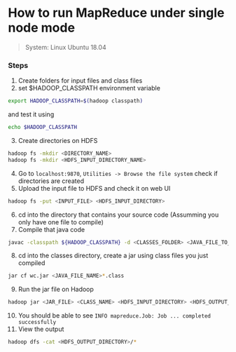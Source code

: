 # How to run MapReduce under single node mode
> System: Linux Ubuntu 18.04

### Steps
1. Create folders for input files and class files
2. set $HADOOP_CLASSPATH environment variable
```bash
export HADOOP_CLASSPATH=$(hadoop classpath)
```
and test it using
```bash
echo $HADOOP_CLASSPATH
```
3. Create directories on HDFS
```bash
hadoop fs -mkdir <DIRECTORY_NAME>
hadoop fs -mkdir <HDFS_INPUT_DIRECTORY_NAME>
```
4. Go to `localhost:9870`, `Utilities -> Browse the file system` check if directories are created
5. Upload the input file to HDFS and check it on web UI
```bash
hadoop fs -put <INPUT_FILE> <HDFS_INPUT_DIRECTORY>
```
6. cd into the directory that contains your source code (Assumming you only have one file to compile)
7. Compile that java code
```bash
javac -classpath ${HADOOP_CLASSPATH} -d <CLASSES_FOLDER> <JAVA_FILE_TO_COMPILE>
```
8. cd into the classes directory, create a jar using class files you just compiled
```bash
jar cf wc.jar <JAVA_FILE_NAME>*.class
```
9. Run the jar file on Hadoop
```bash
hadoop jar <JAR_FILE> <CLASS_NAME> <HDFS_INPUT_DIRECTORY> <HDFS_OUTPUT_DIRECTORY>
```
10. You should be able to see `INFO mapreduce.Job: Job ... completed successfully`
11. View the output
```bash
hadoop dfs -cat <HDFS_OUTPUT_DIRECTORY>/*
```

